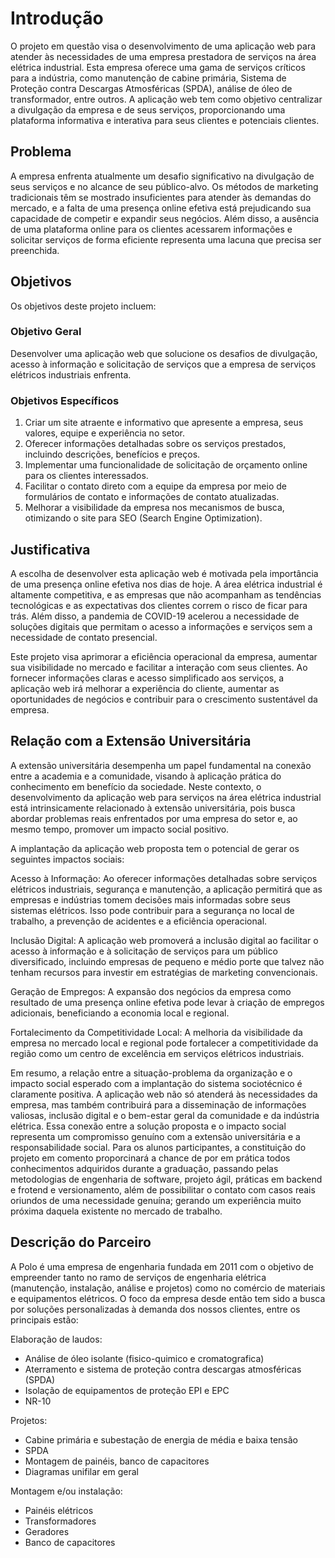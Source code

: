 # Introdução

O projeto em questão visa o desenvolvimento de uma aplicação web para atender às necessidades de uma empresa prestadora de serviços na área elétrica industrial. Esta empresa oferece uma gama de serviços críticos para a indústria, como manutenção de cabine primária, Sistema de Proteção contra Descargas Atmosféricas (SPDA), análise de óleo de transformador, entre outros. A aplicação web tem como objetivo centralizar a divulgação da empresa e de seus serviços, proporcionando uma plataforma informativa e interativa para seus clientes e potenciais clientes.

## Problema
A empresa enfrenta atualmente um desafio significativo na divulgação de seus serviços e no alcance de seu público-alvo. Os métodos de marketing tradicionais têm se mostrado insuficientes para atender às demandas do mercado, e a falta de uma presença online efetiva está prejudicando sua capacidade de competir e expandir seus negócios. Além disso, a ausência de uma plataforma online para os clientes acessarem informações e solicitar serviços de forma eficiente representa uma lacuna que precisa ser preenchida.

## Objetivos

Os objetivos deste projeto incluem:

### Objetivo Geral

Desenvolver uma aplicação web que solucione os desafios de divulgação, acesso à informação e solicitação de serviços que a empresa de serviços elétricos industriais enfrenta.

### Objetivos Específicos

 1) Criar um site atraente e informativo que apresente a empresa, seus valores, equipe e experiência no setor.
 2) Oferecer informações detalhadas sobre os serviços prestados, incluindo descrições, benefícios e preços.
 3) Implementar uma funcionalidade de solicitação de orçamento online para os clientes interessados.
 4) Facilitar o contato direto com a equipe da empresa por meio de formulários de contato e informações de contato atualizadas.
 5) Melhorar a visibilidade da empresa nos mecanismos de busca, otimizando o site para SEO (Search Engine Optimization).

## Justificativa

A escolha de desenvolver esta aplicação web é motivada pela importância de uma presença online efetiva nos dias de hoje. A área elétrica industrial é altamente competitiva, e as empresas que não acompanham as tendências tecnológicas e as expectativas dos clientes correm o risco de ficar para trás. Além disso, a pandemia de COVID-19 acelerou a necessidade de soluções digitais que permitam o acesso a informações e serviços sem a necessidade de contato presencial.

Este projeto visa aprimorar a eficiência operacional da empresa, aumentar sua visibilidade no mercado e facilitar a interação com seus clientes. Ao fornecer informações claras e acesso simplificado aos serviços, a aplicação web irá melhorar a experiência do cliente, aumentar as oportunidades de negócios e contribuir para o crescimento sustentável da empresa.

## Relação com a Extensão Universitária

A extensão universitária desempenha um papel fundamental na conexão entre a academia e a comunidade, visando à aplicação prática do conhecimento em benefício da sociedade. Neste contexto, o desenvolvimento da aplicação web para serviços na área elétrica industrial está intrinsicamente relacionado à extensão universitária, pois busca abordar problemas reais enfrentados por uma empresa do setor e, ao mesmo tempo, promover um impacto social positivo.

A implantação da aplicação web proposta tem o potencial de gerar os seguintes impactos sociais:

Acesso à Informação: Ao oferecer informações detalhadas sobre serviços elétricos industriais, segurança e manutenção, a aplicação permitirá que as empresas e indústrias tomem decisões mais informadas sobre seus sistemas elétricos. Isso pode contribuir para a segurança no local de trabalho, a prevenção de acidentes e a eficiência operacional.

Inclusão Digital: A aplicação web promoverá a inclusão digital ao facilitar o acesso à informação e à solicitação de serviços para um público diversificado, incluindo empresas de pequeno e médio porte que talvez não tenham recursos para investir em estratégias de marketing convencionais.

Geração de Empregos: A expansão dos negócios da empresa como resultado de uma presença online efetiva pode levar à criação de empregos adicionais, beneficiando a economia local e regional.

Fortalecimento da Competitividade Local: A melhoria da visibilidade da empresa no mercado local e regional pode fortalecer a competitividade da região como um centro de excelência em serviços elétricos industriais.

Em resumo, a relação entre a situação-problema da organização e o impacto social esperado com a implantação do sistema sociotécnico é claramente positiva. A aplicação web não só atenderá às necessidades da empresa, mas também contribuirá para a disseminação de informações valiosas, inclusão digital e o bem-estar geral da comunidade e da indústria elétrica. Essa conexão entre a solução proposta e o impacto social representa um compromisso genuíno com a extensão universitária e a responsabilidade social. Para os alunos participantes, a constituição do projeto em comento proporcinará a chance de por em prática todos conhecimentos adquiridos durante a graduação, passando pelas metodologias de engenharia de software, projeto ágil, práticas em backend e frotend e versionamento, além de possibilitar o contato com casos reais oriundos de uma necessidade genuína; gerando um experiência muito próxima daquela existente no mercado de trabalho.

## Descrição do Parceiro

A Polo é uma empresa de engenharia fundada em 2011 com o objetivo de empreender tanto no ramo de serviços de engenharia elétrica (manutenção, instalação, análise e projetos) como no comércio de materiais e equipamentos elétricos. O foco da empresa desde então tem sido a busca por soluções personalizadas à demanda dos nossos clientes, entre os principais estão:

Elaboração de laudos:
- Análise de óleo isolante (fisico-quimico e cromatografica)
- Aterramento e sistema de proteção contra descargas atmosféricas (SPDA)
- Isolação de equipamentos de proteção EPI e EPC
- NR-10 

Projetos:
- Cabine primária e subestação de energia de média e baixa tensão
- SPDA
- Montagem de painéis, banco de capacitores
- Diagramas unifilar em geral

Montagem e/ou instalação:
- Painéis elétricos
- Transformadores
- Geradores
- Banco de capacitores
